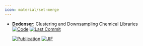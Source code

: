 ```yaml
---
icon: material/set-merge
---
```





- **Dedenser**: Clustering and Downsampling Chemical Libraries  
    [![Code](https://img.shields.io/github/stars/MSDLLCpapers/dedenser?style=for-the-badge&logo=github)](https://github.com/MSDLLCpapers/dedenser) 
    [![Last Commit](https://img.shields.io/github/last-commit/MSDLLCpapers/dedenser?style=for-the-badge&logo=github)](https://github.com/MSDLLCpapers/dedenser) 

    [![Publication](https://img.shields.io/badge/Publication-Citations:0-blue?style=for-the-badge&logo=bookstack)](https://doi.org/10.1021/acs.jcim.4c01980) 
    [![JIF](https://img.shields.io/badge/Impact_Factor-5.60-purple?style=for-the-badge&logo=academia)](https://doi.org/10.1021/acs.jcim.4c01980)


